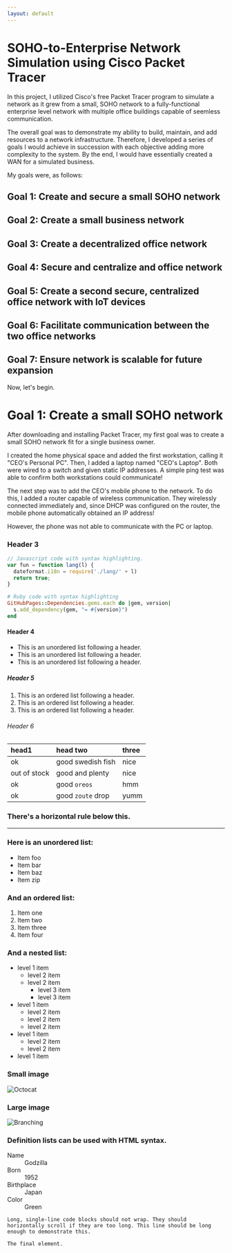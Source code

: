 ```yaml
---
layout: default
---
```


# SOHO-to-Enterprise Network Simulation using Cisco Packet Tracer

In this project, I utilized Cisco's free Packet Tracer program to simulate a network as it grew from a small, SOHO network to a fully-functional enterprise level network with multiple office buildings capable of seemless communication.

The overall goal was to demonstrate my ability to build, maintain, and add resources to a network infrastructure. Therefore, I developed a series of goals I would achieve in succession with each objective adding more complexity to the system. By the end, I would have essentially created a WAN for a simulated business.

My goals were, as follows:

## Goal 1: Create and secure a small SOHO network

## Goal 2: Create a small business network

## Goal 3: Create a decentralized office network

## Goal 4: Secure and centralize and office network

## Goal 5: Create a second secure, centralized office network with IoT devices

## Goal 6: Facilitate communication between the two office networks

## Goal 7: Ensure network is scalable for future expansion

Now, let's begin.

# Goal 1: Create a small SOHO network

After downloading and installing Packet Tracer, my first goal was to create a small SOHO network fit for a single business owner.

I created the home physical space and added the first workstation, calling it "CEO's Personal PC". Then, I added a laptop named "CEO's Laptop". Both were wired to a switch and given static IP addresses. A simple ping test was able to confirm both workstations could communicate!

The next step was to add the CEO's mobile phone to the network. To do this, I added a router capable of wireless communication. They wirelessly connected immediately and, since DHCP was configured on the router, the mobile phone automatically obtained an IP address!

However, the phone was not able to communicate with the PC or laptop.

### Header 3

```js
// Javascript code with syntax highlighting.
var fun = function lang(l) {
  dateformat.i18n = require('./lang/' + l)
  return true;
}
```

```ruby
# Ruby code with syntax highlighting
GitHubPages::Dependencies.gems.each do |gem, version|
  s.add_dependency(gem, "= #{version}")
end
```

#### Header 4

*   This is an unordered list following a header.
*   This is an unordered list following a header.
*   This is an unordered list following a header.

##### Header 5

1.  This is an ordered list following a header.
2.  This is an ordered list following a header.
3.  This is an ordered list following a header.

###### Header 6

| head1        | head two          | three |
|:-------------|:------------------|:------|
| ok           | good swedish fish | nice  |
| out of stock | good and plenty   | nice  |
| ok           | good `oreos`      | hmm   |
| ok           | good `zoute` drop | yumm  |

### There's a horizontal rule below this.

* * *

### Here is an unordered list:

*   Item foo
*   Item bar
*   Item baz
*   Item zip

### And an ordered list:

1.  Item one
1.  Item two
1.  Item three
1.  Item four

### And a nested list:

- level 1 item
  - level 2 item
  - level 2 item
    - level 3 item
    - level 3 item
- level 1 item
  - level 2 item
  - level 2 item
  - level 2 item
- level 1 item
  - level 2 item
  - level 2 item
- level 1 item

### Small image

![Octocat](https://github.githubassets.com/images/icons/emoji/octocat.png)

### Large image

![Branching](https://guides.github.com/activities/hello-world/branching.png)


### Definition lists can be used with HTML syntax.

<dl>
<dt>Name</dt>
<dd>Godzilla</dd>
<dt>Born</dt>
<dd>1952</dd>
<dt>Birthplace</dt>
<dd>Japan</dd>
<dt>Color</dt>
<dd>Green</dd>
</dl>

```
Long, single-line code blocks should not wrap. They should horizontally scroll if they are too long. This line should be long enough to demonstrate this.
```

```
The final element.
```

